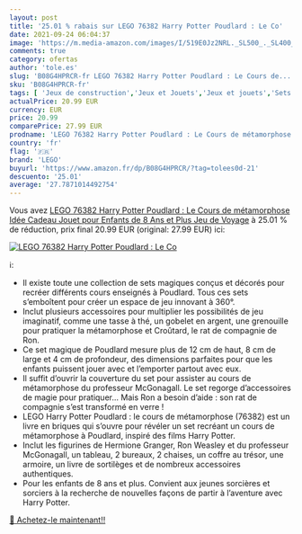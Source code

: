 ```yaml
---
layout: post
title: '25.01 % rabais sur LEGO 76382 Harry Potter Poudlard : Le Co'
date: 2021-09-24 06:04:37
image: 'https://m.media-amazon.com/images/I/519E0Jz2NRL._SL500_._SL400_.jpg'
comments: true
category: ofertas
author: 'tole.es'
slug: 'B08G4HPRCR-fr LEGO 76382 Harry Potter Poudlard : Le Cours de...'
sku: 'B08G4HPRCR-fr'
tags: [ 'Jeux de construction','Jeux et Jouets','Jeux et jouets','Sets de jeux de construction','lego', ]
actualPrice: 20.99 EUR
currency: EUR
price: 20.99
comparePrice: 27.99 EUR
prodname: 'LEGO 76382 Harry Potter Poudlard : Le Cours de métamorphose  Idée Cadeau Jouet pour Enfants de 8 Ans et Plus  Jeu de Voyage'
country: 'fr'
flag: '🇫🇷'
brand: 'LEGO'
buyurl: 'https://www.amazon.fr/dp/B08G4HPRCR/?tag=tolees0d-21'
descuento: '25.01'
average: '27.7871014492754'
---
```


Vous avez [LEGO 76382 Harry Potter Poudlard : Le Cours de métamorphose  Idée Cadeau Jouet pour Enfants de 8 Ans et Plus  Jeu de Voyage](https://www.amazon.fr/dp/B08G4HPRCR/?tag=tolees0d-21)  à  25.01 % de réduction, prix final  20.99 EUR (original: 27.99 EUR) ici:

[![LEGO 76382 Harry Potter Poudlard : Le Co](https://m.media-amazon.com/images/I/519E0Jz2NRL._SL500_._SL400_.jpg)](https://www.amazon.fr/dp/B08G4HPRCR/?tag=tolees0d-21)

ℹ️:

- Il existe toute une collection de sets magiques conçus et décorés pour recréer différents cours enseignés à Poudlard. Tous ces sets s’emboîtent pour créer un espace de jeu innovant à 360°.
- Inclut plusieurs accessoires pour multiplier les possibilités de jeu imaginatif, comme une tasse à thé, un gobelet en argent, une grenouille pour pratiquer la métamorphose et Croûtard, le rat de compagnie de Ron.
- Ce set magique de Poudlard mesure plus de 12 cm de haut, 8 cm de large et 4 cm de profondeur, des dimensions parfaites pour que les enfants puissent jouer avec et l’emporter partout avec eux.
- Il suffit d’ouvrir la couverture du set pour assister au cours de métamorphose du professeur McGonagall. Le set regorge d’accessoires de magie pour pratiquer... Mais Ron a besoin d’aide : son rat de compagnie s’est transformé en verre !
- LEGO Harry Potter Poudlard : le cours de métamorphose (76382) est un livre en briques qui s’ouvre pour révéler un set recréant un cours de métamorphose à Poudlard, inspiré des films Harry Potter.
- Inclut les figurines de Hermione Granger, Ron Weasley et du professeur McGonagall, un tableau, 2 bureaux, 2 chaises, un coffre au trésor, une armoire, un livre de sortilèges et de nombreux accessoires authentiques.
- Pour les enfants de 8 ans et plus. Convient aux jeunes sorcières et sorciers à la recherche de nouvelles façons de partir à l’aventure avec Harry Potter.

[🛒 Achetez-le maintenant!!](https://www.amazon.fr/dp/B08G4HPRCR/?tag=tolees0d-21)
